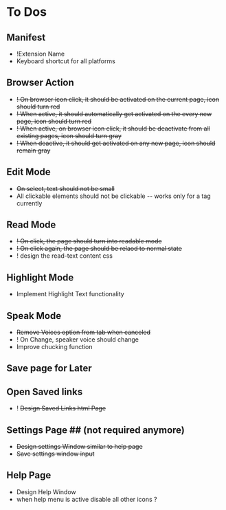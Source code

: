 # To Dos #

## Manifest ##
* !Extension Name
* Keyboard shortcut for all platforms


## Browser Action ##
* ~~! On browser icon click, it should be activated on the current page, icon should turn red~~
* ~~! When active, it should automatically get activated on the every new page, icon should turn red~~
* ~~! When active, on browser icon click, it should be deactivate from all existing pages, icon should turn gray~~
* ~~! When deactive, it should get activated on any new page, icon should remain gray~~

## Edit Mode ##
* ~~On select, text should not be small~~
* All clickable elements should not be clickable -- works only for a tag currently

## Read Mode ##
* ~~! On click, the page should turn into readable mode~~
* ~~! On click again, the page should be relaod to normal state~~
* ! design the read-text content css

## Highlight Mode ##
* Implement Highlight Text functionality

## Speak Mode ##
* ~~Remove Voices option from tab when canceled~~
* ! On Change, speaker voice should change
* Improve chucking function

## Save page for Later ##

## Open Saved links ##
* ! ~~Design Saved Links html Page~~

## Settings Page ## (not required anymore)
* ~~Design settings Window similar to help page~~
* ~~Save settings window input~~

## Help Page ##
* Design Help Window
* when help menu is active disable all other icons ?
